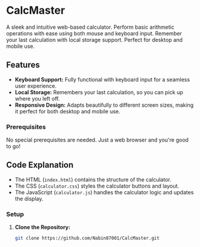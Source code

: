 # CalcMaster
A sleek and intuitive web-based calculator. Perform basic arithmetic operations with ease using both mouse and keyboard input. Remember your last calculation with local storage support. Perfect for desktop and mobile use.

## Features

- **Keyboard Support:** Fully functional with keyboard input for a seamless user experience.
- **Local Storage:** Remembers your last calculation, so you can pick up where you left off.
- **Responsive Design:** Adapts beautifully to different screen sizes, making it perfect for both desktop and mobile use.

### Prerequisites
No special prerequisites are needed. Just a web browser and you're good to go!

## Code Explanation

- The HTML (`index.html`) contains the structure of the calculator.
- The CSS (`calculator.css`) styles the calculator buttons and layout.
- The JavaScript (`calculator.js`) handles the calculator logic and updates the display.

### Setup
1. **Clone the Repository:**
   ```sh
   git clone https://github.com/Nabin87001/CalcMaster.git
